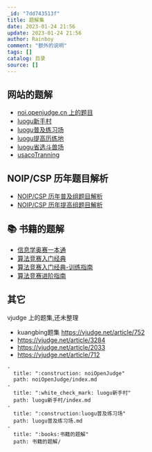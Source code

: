 ```yaml
---
_id: "7dd743513f"
title: 题解集
date: 2023-01-24 21:56
update: 2023-01-24 21:56
author: Rainboy
comment: "额外的说明"
tags: []
catalog: 目录
source: []
---
```


## 网站的题解

- [noi.openjudge.cn 上的题目](../noiOpenJudge/index.md)
- [luogu新手村](./luogu新手村/index.md)
- [luogu普及练习场](./luogu普及练习场.md)
- [luogu提高历练地](./luogu提高历练地.md)
- [luogu省选斗兽场](./luogu省选斗兽场.md)
- [usacoTranning](./usacoTranning.md)

##  NOIP/CSP 历年题目解析

- [NOIP/CSP 历年普及组题目解析](./noip普及/index.md)
- [NOIP/CSP 历年提高组题目解析](./noip提高/index.md)

## 📚 书籍的题解

- [信息学奥赛一本通](./书籍的题解/信息学奥赛一本通.md)
- [算法竞赛入门经典](./书籍的题解/算法竞赛入门经典.md)
- [算法竞赛入门经典-训练指南](./书籍的题解/算法竞赛入门经典-训练指南.md)
- [算法竞赛进阶指南](./书籍的题解/算法竞赛进阶指南.md)

## 其它

vjudge 上的题集,还未整理 

- kuangbing题集 https://vjudge.net/article/752
- https://vjudge.net/article/3284
- https://vjudge.net/article/2033
- https://vjudge.net/article/712

```plaintext
- 
  title: ":construction: noiOpenJudge"
  path: noiOpenJudge/index.md
- 
  title: ":white_check_mark: luogu新手村"
  path: luogu新手村/index.md
- 
  title: ":construction:luogu普及练习场"
  path: luogu普及练习场.md
- 
  title: ":books:书籍的题解"
  path: 书籍的题解/
```
